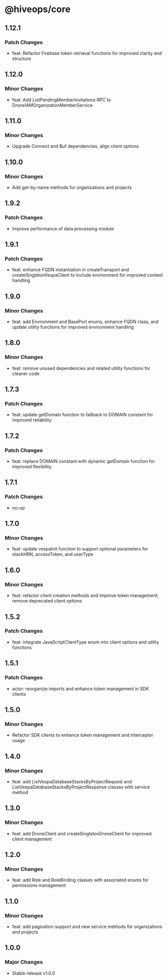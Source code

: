 # @hiveops/core

## 1.12.1

### Patch Changes

- feat: Refactor Firebase token retrieval functions for improved clarity and structure

## 1.12.0

### Minor Changes

- feat: Add ListPendingMemberInvitations RPC to DroneIAMOrganizationMemberService

## 1.11.0

### Minor Changes

- Upgrade Connect and Buf dependencies, align client options

## 1.10.0

### Minor Changes

- Add get-by-name methods for organizations and projects

## 1.9.2

### Patch Changes

- Improve performance of data processing module

## 1.9.1

### Patch Changes

- feat: enhance FQDN instantiation in createTransport and createSingletonVespaClient to include environment for improved context handling

## 1.9.0

### Minor Changes

- feat: add Environment and BasePort enums, enhance FQDN class, and update utility functions for improved environment handling

## 1.8.0

### Minor Changes

- feat: remove unused dependencies and related utility functions for cleaner code

## 1.7.3

### Patch Changes

- feat: update getDomain function to fallback to DOMAIN constant for improved reliability

## 1.7.2

### Patch Changes

- feat: replace DOMAIN constant with dynamic getDomain function for improved flexibility

## 1.7.1

### Patch Changes

- no-op

## 1.7.0

### Minor Changes

- feat: update vespaInit function to support optional parameters for stackHRN, accessToken, and userType

## 1.6.0

### Minor Changes

- feat: refactor client creation methods and improve token management; remove deprecated client options

## 1.5.2

### Patch Changes

- feat: integrate JavaScriptClientType enum into client options and utility functions

## 1.5.1

### Patch Changes

- actor: reorganize imports and enhance token management in SDK clients

## 1.5.0

### Minor Changes

- Refactor SDK clients to enhance token management and interceptor usage

## 1.4.0

### Minor Changes

- feat: add ListVespaDatabaseStacksByProjectRequest and ListVespaDatabaseStacksByProjectResponse classes with service method

## 1.3.0

### Minor Changes

- feat: add DroneClient and createSingletonDroneClient for improved client management

## 1.2.0

### Minor Changes

- feat: add Role and RoleBinding classes with associated enums for permissions management

## 1.1.0

### Minor Changes

- feat: add pagination support and new service methods for organizations and projects

## 1.0.0

### Major Changes

- Stable release v1.0.0
